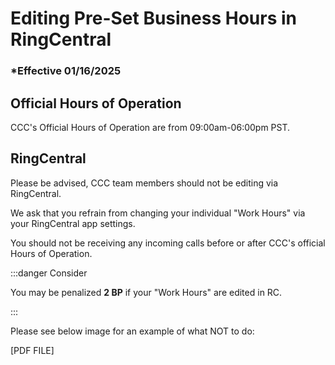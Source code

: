 # Editing Pre-Set Business Hours in RingCentral

### \*Effective 01/16/2025

## Official Hours of Operation

CCC's Official Hours of Operation are from 09:00am-06:00pm PST.

## RingCentral

Please be advised, CCC team members should not be editing via RingCentral.

We ask that you refrain from changing your individual "Work Hours" via your RingCentral app settings.

You should not be receiving any incoming calls before or after CCC's official Hours of Operation.

:::danger Consider

You may be penalized **2 BP** if your "Work Hours" are edited in RC.

:::

Please see below image for an example of what NOT to do:

[PDF FILE]
